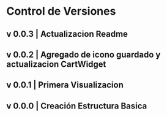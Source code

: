 # Control de Versiones

## v 0.0.3 | Actualizacion Readme

## v 0.0.2 | Agregado de icono guardado y actualizacion CartWidget

## v 0.0.1 | Primera Visualizacion

## v 0.0.0 | Creación Estructura Basica
